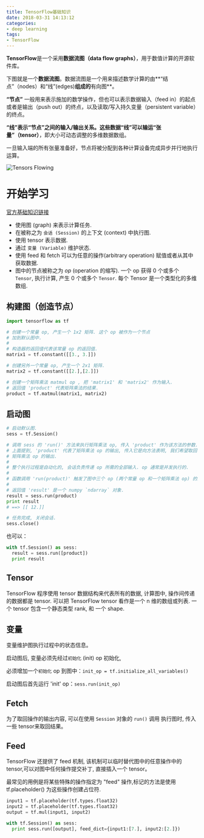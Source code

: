 ```yaml
---
title: TensorFlow基础知识
date: 2018-03-31 14:13:12
categories: 
- deep learning
tags:
- TensorFlow
---
```




**TensorFlow**是一个采用**数据流图（data flow graphs）**，用于数值计算的开源软件库。

<!-- more -->

下图就是一个**数据流图**。数据流图是一个用来描述数学计算的由**“结点”（nodes）和“线”(edges)**组成的**有向图**。

**“节点”** 一般用来表示施加的数学操作，但也可以表示数据输入（feed in）的起点或者是输出（push out）的终点，以及读取/写入持久变量（persistent variable）的终点。

**“线”**表示“节点”之间的输入/输出关系。这些数据“线”可以输运**“张量”（tensor）**，即大小可动态调整的多维数据数组。

一旦输入端的所有张量准备好，节点将被分配到各种计算设备完成异步并行地执行运算。

![Tensors Flowing](http://www.tensorfly.cn/images/tensors_flowing.gif)

# 开始学习

[官方基础知识链接](http://www.tensorfly.cn/tfdoc/get_started/basic_usage.html)

- 使用图 (graph) 来表示计算任务.
- 在被称之为 `会话 (Session)` 的上下文 (context) 中执行图.
- 使用 tensor 表示数据.
- 通过 `变量 (Variable)` 维护状态.
- 使用 feed 和 fetch 可以为任意的操作(arbitrary operation) 赋值或者从其中获取数据.
- 图中的节点被称之为 *op* (operation 的缩写). 一个 op 获得 0 个或多个 `Tensor`, 执行计算,
  产生 0 个或多个 `Tensor`. 每个 Tensor 是一个类型化的多维数组.

## 构建图（创造节点）

```python
import tensorflow as tf

# 创建一个常量 op, 产生一个 1x2 矩阵. 这个 op 被作为一个节点
# 加到默认图中.
#
# 构造器的返回值代表该常量 op 的返回值.
matrix1 = tf.constant([[3., 3.]])

# 创建另外一个常量 op, 产生一个 2x1 矩阵.
matrix2 = tf.constant([[2.],[2.]])

# 创建一个矩阵乘法 matmul op , 把 'matrix1' 和 'matrix2' 作为输入.
# 返回值 'product' 代表矩阵乘法的结果.
product = tf.matmul(matrix1, matrix2)
```

## 启动图

```python
# 启动默认图.
sess = tf.Session()

# 调用 sess 的 'run()' 方法来执行矩阵乘法 op, 传入 'product' 作为该方法的参数. 
# 上面提到, 'product' 代表了矩阵乘法 op 的输出, 传入它是向方法表明, 我们希望取回
# 矩阵乘法 op 的输出.
#
# 整个执行过程是自动化的, 会话负责传递 op 所需的全部输入. op 通常是并发执行的.
# 
# 函数调用 'run(product)' 触发了图中三个 op (两个常量 op 和一个矩阵乘法 op) 的执行.
#
# 返回值 'result' 是一个 numpy `ndarray` 对象.
result = sess.run(product)
print result
# ==> [[ 12.]]

# 任务完成, 关闭会话.
sess.close()
```

也可以：

```python
with tf.Session() as sess:
  result = sess.run([product])
  print result
```

## Tensor

TensorFlow 程序使用 tensor 数据结构来代表所有的数据, 计算图中, 操作间传递的数据都是 tensor.
可以把 TensorFlow tensor 看作是一个 n 维的数组或列表. 一个 tensor 包含一个静态类型 rank, 和
一个 shape. 

## 变量

变量维护图执行过程中的状态信息。

启动图后, 变量必须先经过`初始化` (init) op 初始化,

必须增加一个`初始化` op 到图中：`init_op = tf.initialize_all_variables()`

启动图后首先运行 'init' op：`sess.run(init_op)`

## Fetch

为了取回操作的输出内容, 可以在使用 `Session` 对象的 `run()` 调用 执行图时, 传入一些 tensor来取回结果。

## Feed

TensorFlow 还提供了 feed 机制, 该机制可以临时替代图中的任意操作中的 tensor,可以对图中任何操作提交补丁, 直接插入一个 tensor。

最常见的用例是将某些特殊的操作指定为 "feed" 操作,标记的方法是使用 tf.placeholder() 为这些操作创建占位符. 

```python
input1 = tf.placeholder(tf.types.float32)
input2 = tf.placeholder(tf.types.float32)
output = tf.mul(input1, input2)

with tf.Session() as sess:
  print sess.run([output], feed_dict={input1:[7.], input2:[2.]})
```

